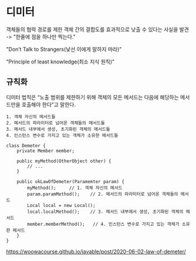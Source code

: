 # 디미터

객체들의 협력 경로를 제한 객체 간의 결합도를 효과적으로 낮출 수 있다는 사실을 발견
-> "한줄에 점을 하나만 찍는다."

"Don’t Talk to Strangers(낯선 이에게 말하지 마라)"

"Principle of least knowledge(최소 지식 원칙)"

## 규칙화
디미터 법칙은 “노출 범위를 제한하기 위해 객체의 모든 메서드는 다음에 해당하는 메서드만을 호출해야 한다”고 말한다.

    1. 객체 자신의 메서드들
    2. 메서드의 파라미터로 넘어온 객체들의 메서드들
    3. 메서드 내부에서 생성, 초기화된 객체의 메서드들
    4. 인스턴스 변수로 가지고 있는 객체가 소유한 메서드들

```
class Demeter {
    private Member member;

    public myMethod(OtherObject other) {
        // ...
    }

    public okLawOfDemeter(Paramemter param) {
        myMethod();     // 1. 객체 자신의 메서드
        param.paramMethod();    // 2. 메서드의 파라미터로 넘어온 객체들의 메서드
        Local local = new Local();
        local.localMethod();    // 3. 메서드 내부에서 생성, 초기화된 객체의 메서드
        member.memberMethod();   // 4. 인스턴스 변수로 가지고 있는 객체가 소유한 메서드
    }
}
```

https://woowacourse.github.io/javable/post/2020-06-02-law-of-demeter/
